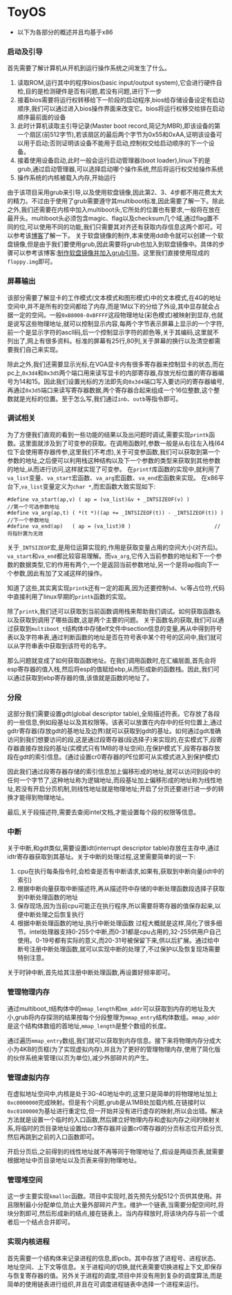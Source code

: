 # ToyOS
- 以下为各部分的概述并且均基于x86
### 启动及引导
首先需要了解计算机从开机到运行操作系统之间发生了什么。
1. 读取ROM,运行其中的程序bios(basic input/output system),它会进行硬件自检,目的是检测硬件是否有问题,若没有问题,进行下一步
2. 接着bios需要将运行权转移给下一阶段的启动程序,bios给存储设备设定有启动顺序,我们可以通过进入bios操作界面来改变它。bios将运行权移交给排在启动顺序最前面的设备
3. 此时计算机读取主引导记录(Master boot record,简记为MBR),即该设备的第一个扇区(前512字节),若该扇区的最后两个字节为0x55和0xAA,证明该设备可以用于启动;否则证明该设备不能用于启动,控制权交给启动顺序的下一个设备。
4. 接着使用设备启动,此时一般会运行启动管理器(boot loader),linux下的是grub,通过启动管理器,可以选择启动哪个操作系统,然后将运行权交给操作系统
5. 操作系统的内核被载入内存,开始运行

由于该项目采用grub来引导,以及使用软盘镜像,因此第2、3、4步都不用花费太大的精力。不过由于使用了grub需要遵守其multiboot标准,因此需要了解一下。除此之外,我们还需要在内核中加入multiboot头,它所处的位置也有要求,一般将在放在最开头。multiboot头必须包含magic、flag以及checksum几个域,通过flag置不同的位,可以使用不同的功能,我们只需要其对齐还有获取内存信息这两个即可。可以参考该[博客](http://www.cnblogs.com/chio/archive/2008/01/01/1022430.html)了解一下。
关于软盘镜像的制作,本来使用dd命令就可以创建一个软盘镜像,但是由于我们要使用grub,因此需要将grub也加入到软盘镜像中。具体的步骤可以参考该博客:[制作软盘镜像并加入grub引导](http://blog.csdn.net/RichardGreenhhh/article/details/78087066)。这里我们直接使用现成的`floppy.img`即可。

### 屏幕输出
该部分需要了解显卡的工作模式(文本模式和图形模式)中的文本模式,在4G的地址空间中,并不是所有的空间都给了内存,而是1M以下的分给了外设,其中显存就会占据一定的空间。一般`0xB8000-0xBFFFF`这段物理地址(彩色模式)被映射到显存,也就是说写这些物理地址,就可以控制显示内容,每两个字节表示屏幕上显示的一个字符,前一个是显示字符的ascll码,后一个控制显示字符的颜色等,关于其编码,这里就不列出了,网上有很多资料。标准的屏幕有25行,80列,关于屏幕的换行以及清空都需要我们自己来实现。

除此之外,我们还需要显示光标,在VGA显卡内有很多寄存器来控制显卡的状态,而在pc上,`0x3d4`和`0x3d5`两个端口用来读写显卡的内部寄存器,存放光标位置的寄存器编号为14和15。因此我们设置光标的方法即先向`0x3d4`端口写入要访问的寄存器编号,再通过`0x3d5`端口来读写寄存器数据,两个寄存器合起来组成一个16位整数,这个整数就是光标的位置。至于怎么写,我们通过`inb`、`outb`等指令即可。

### 调试相关
为了方便我们直观的看到一些功能的结果以及出问题时调试,需要实现`printk`函数。这里面就涉及到了可变参的获取。在调用函数时,参数一般是从右往左入栈(64位下会使用寄存器传参,这里我们不考虑),关于可变参函数,我们可以获取到第一个参数的地址,之后便可以利用栈这种结构以及下一个参数的类型来获取到其他参数的地址,从而进行访问,这样就实现了可变参。
在`printf`库函数的实现中,就利用了`va_list`变量、`va_start`宏函数、`va_arg`宏函数、`va_end`宏函数来实现。
在x86平台下,`va_list`变量定义为`char *`,而宏函数大致实现如下:
```
#define va_start(ap,v) ( ap = (va_list)&v + _INTSIZEOF(v) )          //第一个可选参数地址
#define va_arg(ap,t) ( *(t *)((ap += _INTSIZEOF(t)) - _INTSIZEOF(t)) )  //下一个参数地址
#define va_end(ap)   ( ap = (va_list)0 )                           // 将指针置为无效
```
关于`_INTSIZEOF`宏,是用位运算实现的,作用是获取变量占用的空间大小(对齐后)。`va_start`和`va_end`都比较容易理解。而`va_arg`,它传入当前参数的地址和下一个参数的数据类型,它的作用有两个,一个是返回当前参数地址,另一个是将ap指向下一个参数,因此有加了又减这样的操作。

知道了这些,其实离实现`printk`还有一定的距离,因为还要控制`%d`、`%c`等占位符,代码中直接利用了linux早期的`printk`函数的实现。

除了`printk`,我们还可以获取到当前函数调用栈来帮助我们调试。如何获取函数名以及获取到调用了哪些函数,这是两个主要的问题。
关于函数名的获取,我们可以通过获取到`multiboot_t`结构体中存储elf文件中section信息的变量,再从中得到符号表以及字符串表,通过判断函数的地址是否在符号表中某个符号的区间中,我们就可以从字符串表中获取到该符号的名字。

那么问题就变成了如何获取函数地址。在我们调用函数时,在汇编层面,首先会将esp寄存器的值入栈,然后将esp的值赋给ebp,从而形成新的函数栈。因此,我们可以通过获取到ebp寄存器的值,该值就是函数的地址了。

### 分段
这部分我们需要设置gdt(global descriptor table),全局描述符表。它存放了各段的一些信息,例如段基址以及其权限等。该表可以放置在内存中的任何位置上,通过gdtr寄存器(存放gdt的基地址及边界)就可以获取到gdt的基址。如何通过gdt准确访问到我们想要访问的段,这是通过段寄存器(段选择子)来实现的,在实模式下,段寄存器直接存放段的基址(实模式只有1MB的寻址空间),在保护模式下,段寄存器存放段在gdt的索引信息。(通过设置cr0寄存器的PE位即可从实模式进入到保护模式)

因此我们通过段寄存器存储的索引信息加上偏移形成的地址,就可以访问到段中的任何一个字节了,这种地址称为逻辑地址,而段基址加上偏移形成的地址称为线性地址,若没有开启分页机制,则线性地址就是物理地址;开启了分页还要进行进一步的转换才能得到物理地址。

最后,关于段描述符,需要去查阅intel文档,才能设置每个段的权限等信息。
### 中断
关于中断,和gdt类似,需要设置idt(interrupt descriptor table)存放在主存中,通过idtr寄存器获取到其基址。关于中断的处理过程,这里需要简单的说一下:
1. cpu在执行每条指令时,会检查是否有中断请求,如果有,获取到中断向量(idt中的索引)
2. 根据中断向量获取中断描述符,再从描述符中存储的中断处理函数段选择子获取到中断处理函数的地址
3. 保存现场,因为当前cpu可能正在执行程序,所以需要将寄存器的值保存起来,以便中断处理之后恢复执行
4. 根据中断处理函数的地址,执行中断处理函数
过程大概就是这样,简化了很多细节。intel处理器支持0-255个中断,而0-31都是cpu占用的,32-255供用户自己使用。0-19号都有实际的意义,而20-31号被保留下来,供以后扩展。通过给中断号注册中断处理函数,就可以实现中断的处理了,不过保护以及恢复现场需要特别注意。

关于时钟中断,首先给其注册中断处理函数,再设置好频率即可。
### 管理物理内存
通过multiboot_t结构体中的`mmap_length`和`mm_addr`可以获取到内存的地址及大小,grub将内存探测的结果按每个分段整理为`mmap_entry`结构体数组。`mmap_addr`是这个结构体数组的首地址,`mmap_length`是整个数组的长度。

通过遍历`mmap_entry`数组,我们就可以获取到内存信息。接下来将物理内存分成大小为4KB的页框(为了实现虚拟内存),并且为了更好的管理物理内存,使用了简化版的伙伴系统来管理(以页为单位),减少外部碎片的产生。
### 管理虚拟内存
在虚拟地址空间中,内核是处于3G-4G地址中的,这里只是简单的将物理地址加上`0xc0000000`完成映射。但是有个问题,grub是从1MB处加载内核,在链接时以`0xc0100000`为基址进行重定位,但一开始并没有进行虚存的映射,所以会出错。解决方法就是设置一个临时的入口函数,然后建立好物理内存和虚拟内存之间的映射关系,将临时的页目录地址设置给cr3寄存器并设置cr0寄存器的分页标志位开启分页,然后再跳到之前的入口函数即可。

开启分页后,之前得到的线性地址就不再等同于物理地址了,假设是两级页表,就需要根据地址中页目录地址以及页表来得到物理地址。
### 管理堆空间
这一步主要实现`kmalloc`函数。项目中实现时,首先预先分配512个页供其使用。并且限制最小分配单位,防止大量外部碎片产生。维护一个链表,当需要分配空间时,将块分割即可,然后形成新的结点,接在链表上。当内存释放时,将该块内存与前一个或者后一个结点合并即可。
### 实现内核进程
首先需要一个结构体来记录进程的信息,即pcb。其中存放了进程号、进程状态、地址空间、上下文等信息。关于进程间的切换,就代表需要切换进程上下文,即保存与恢复寄存器的值。另外关于进程的调度,项目中并没有用到复杂的调度算法,而是简单的使用链表进行组织,并且在可调度进程链表中选择一个进程来运行。

